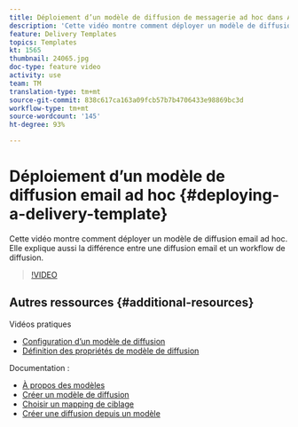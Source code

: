 ```yaml
---
title: Déploiement d’un modèle de diffusion de messagerie ad hoc dans Adobe Campaign Classic
description: 'Cette vidéo montre comment déployer un modèle de diffusion email ad hoc. Elle explique aussi la différence entre une diffusion email et un workflow de diffusion. '
feature: Delivery Templates
topics: Templates
kt: 1565
thumbnail: 24065.jpg
doc-type: feature video
activity: use
team: TM
translation-type: tm+mt
source-git-commit: 838c617ca163a09fcb57b7b4706433e98869bc3d
workflow-type: tm+mt
source-wordcount: '145'
ht-degree: 93%

---
```



# Déploiement d’un modèle de diffusion email ad hoc {#deploying-a-delivery-template}

Cette vidéo montre comment déployer un modèle de diffusion email ad hoc. Elle explique aussi la différence entre une diffusion email et un workflow de diffusion.

>[!VIDEO](https://video.tv.adobe.com/v/24065?quality=12)

## Autres ressources {#additional-resources}

Vidéos pratiques
* [Configuration d’un modèle de diffusion](/help/sending-messages/using-delivery-templates/configuring-a-delivery-template.md)
* [Définition des propriétés de modèle de diffusion](/help/sending-messages/using-delivery-templates/setting-delivery-template-properties.md)

Documentation :

* [À propos des modèles](https://docs.adobe.com/content/help/fr-FR/campaign-classic/using/sending-messages/using-delivery-templates/about-templates.html)
* [Créer un modèle de diffusion](https://docs.adobe.com/content/help/fr-FR/campaign-classic/using/sending-messages/using-delivery-templates/creating-a-delivery-template.html)
* [Choisir un mapping de ciblage](https://docs.adobe.com/content/help/fr-FR/campaign-classic/using/sending-messages/using-delivery-templates/selecting-a-target-mapping.html)
* [Créer une diffusion depuis un modèle](https://docs.adobe.com/content/help/fr-FR/campaign-classic/using/sending-messages/using-delivery-templates/creating-a-delivery-from-a-template.html)
